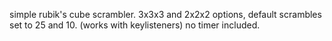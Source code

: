 simple rubik's cube scrambler.
3x3x3 and 2x2x2 options, default scrambles set to 25 and 10.
(works with keylisteners)
no timer included.
